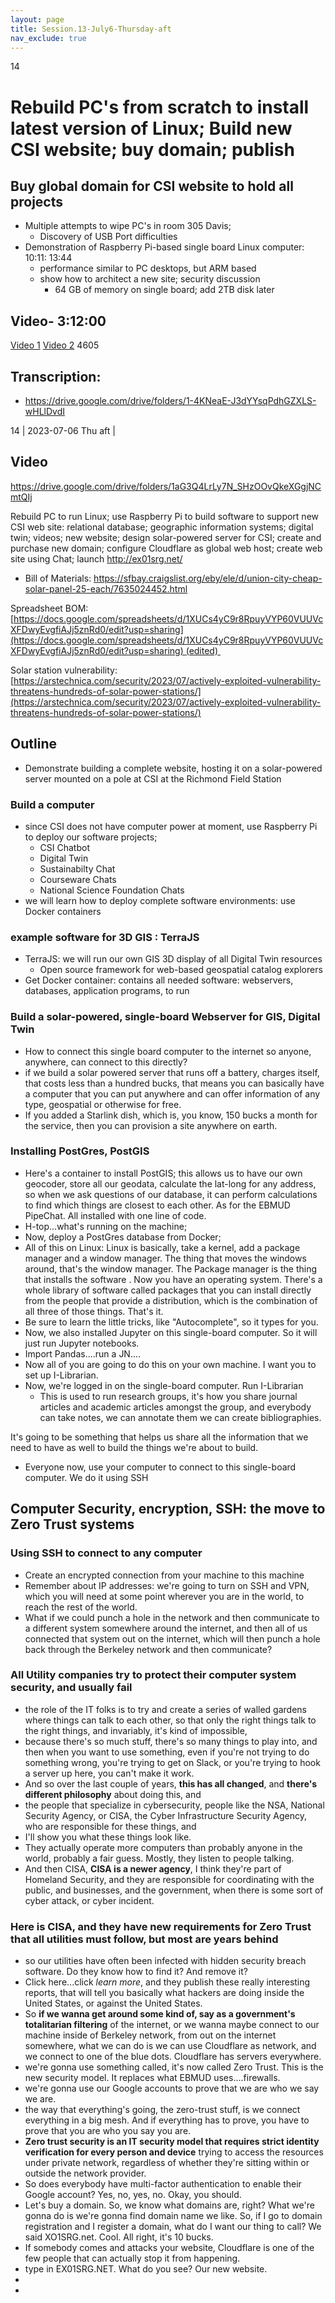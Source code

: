 ```yaml
---
layout: page
title: Session.13-July6-Thursday-aft
nav_exclude: true
---
```

14

# Rebuild PC's from scratch to install latest version of Linux; Build new CSI website; buy domain; publish
## Buy  global domain for CSI  website to hold all projects
- Multiple attempts to wipe PC's in room 305 Davis;
	- Discovery of USB Port difficulties
- Demonstration of Raspberry Pi-based single board Linux computer: 10:11: 13:44
	- performance similar to PC desktops, but ARM based
	- show how to architect a new site; security discussion
		-  64 GB of memory on single board; add 2TB disk later


## Video- 3:12:00
[Video 1](https://drive.google.com/drive/folders/1aG3Q4LrLy7N_SHzOOvQkeXGgjNCmtQIj)
[Video 2](https://drive.google.com/file/d/1wIxP2NQa_4II55yyu5-fristbWqSqcV2/view?usp=sharing)
4605
## Transcription: 
- https://drive.google.com/drive/folders/1-4KNeaE-J3dYYsqPdhGZXLS-wHLlDvdI

 14  | 2023-07-06 Thu aft | 
## Video
https://drive.google.com/drive/folders/1aG3Q4LrLy7N_SHzOOvQkeXGgjNCmtQIj


 
 Rebuild PC to run Linux; use Raspberry Pi to build software to support new CSI web site: relational database; geographic information systems; digital twin; videos; new website; design solar-powered server for CSI; create and purchase new domain; configure Cloudflare as global web host;  create web site using Chat; launch http://ex01srg.net/ 

- Bill of Materials:  https://sfbay.craigslist.org/eby/ele/d/union-city-cheap-solar-panel-25-each/7635024452.html

Spreadsheet BOM: [https://docs.google.com/spreadsheets/d/1XUCs4yC9r8RpuyVYP60VUUVcXFDwyEvgfiAJj5znRd0/edit?usp=sharing](https://docs.google.com/spreadsheets/d/1XUCs4yC9r8RpuyVYP60VUUVcXFDwyEvgfiAJj5znRd0/edit?usp=sharing) (edited) 

Solar station vulnerability:
[https://arstechnica.com/security/2023/07/actively-exploited-vulnerability-threatens-hundreds-of-solar-power-stations/](https://arstechnica.com/security/2023/07/actively-exploited-vulnerability-threatens-hundreds-of-solar-power-stations/)



## Outline

- Demonstrate building a complete website, hosting it on a solar-powered server mounted on a pole at CSI at the Richmond Field Station

### Build a computer
- since CSI does not have computer power at moment, use Raspberry Pi to deploy our software projects; 
	- CSI Chatbot
	- Digital Twin
	- Sustainabilty Chat
	- Courseware Chats
	- National Science Foundation Chats
- we will learn how to deploy complete software environments: use Docker containers

### example software for 3D GIS : TerraJS
- TerraJS: we will run our own GIS 3D display of all Digital Twin resources
	- Open source framework for web-based geospatial catalog explorers
- Get Docker container: contains all needed software:   webservers, databases, application programs, to run 
### Build a solar-powered, single-board Webserver for GIS, Digital Twin
- How to connect this single board computer to the internet so anyone, anywhere, can connect to this directly? 
- if we build a solar powered server that runs off a battery, charges itself, that costs less than a hundred bucks, that means you can basically have a computer that you can put anywhere and can offer information of any type, geospatial or otherwise for free.
- If you added a Starlink dish, which is, you know, 150 bucks a month for the service,  then you can provision a site anywhere on earth.
### Installing PostGres, PostGIS
- Here's a container to install PostGIS; this allows us to have our own geocoder, store all our geodata, calculate the lat-long for any address, so when we ask questions of our database, it can perform calculations to find which things are closest to each other.  As for the EBMUD PipeChat.  All installed with one line of code.
- H-top...what's running on the machine;
- Now, deploy a PostGres database from Docker;
- All of this on Linux: Linux is basically, take a kernel,  add a package manager and a window manager. The thing that moves the windows around, that's the window manager.
The Package manager is the thing that installs the software . Now you have an operating system.
There's a whole library of software called packages that you can install directly from the people that provide  a distribution, which is the combination of all three of those things.
That's it.
- Be sure to learn the little tricks, like "Autocomplete", so it types for you.
- Now, we also installed Jupyter on this single-board computer.  So it will just run Jupyter notebooks.
- Import Pandas....run a JN....
- Now all of you are going to do this on your own machine.  I want you to set up I-Librarian.
- Now, we're logged in on the single-board computer.  Run I-Librarian
	- This is used to run research groups, it's how you share journal articles and academic articles amongst the group, and everybody can take notes, we can annotate them we can create bibliographies.

It's going to be something that helps us share all the information that we need to have as well to build the things we're about to build.

- Everyone now, use your computer to connect to this single-board computer. We do it using SSH
## Computer Security, encryption, SSH: the move to Zero Trust systems
### Using SSH to connect to any computer
- Create an encrypted connection from your machine to this machine
- Remember about IP addresses: we're going to turn on SSH and VPN, which you will need at some point wherever you are in the world, to reach the rest of the world.
- What if we could punch a hole in the network and then communicate to a different system somewhere around the internet, and then all of us connected that system out on the internet, which will then punch a hole back through the Berkeley network and then communicate?
### All Utility companies try to protect their computer system security, and usually fail
- the role of the IT folks is to try and create a series of walled gardens where things can talk to each other, so that only the right things talk to the right things, and invariably, it's kind of impossible, 
- because there's so much stuff, there's so many things to play into, and then when you want to use something, even if you're not trying to do something wrong, you're trying to get on Slack, or you're trying to hook a server up here, you can't make it work.
- And so over the last couple of years, **this has all changed**, and **there's different philosophy** about doing this, and 
- the people that specialize in cybersecurity, people like the NSA, National Security Agency, or CISA, the Cyber Infrastructure Security Agency, who are responsible for these things, and 
- I'll show you what these things look like.
- They actually operate more computers than probably anyone in the world, probably a fair guess. Mostly, they listen to people talking. 
- And then CISA, **CISA is a newer agency**, I think they're part of Homeland Security, and they are responsible for coordinating with the public, and businesses, and the government, when there is some sort of cyber attack, or cyber incident.
### Here is CISA, and they have new requirements for Zero Trust that all utilities must follow, but most are years behind
- so our utilities have often been infected with hidden security breach software. Do they know how to find it? And remove it? 
- Click here...click *learn more*, and they publish these really interesting reports, that will tell you basically what hackers are doing inside the United States, or against the United States.
- So **if we wanna get around some kind of, say as a government's totalitarian filtering** of the internet, or we wanna maybe connect to our machine inside of Berkeley network, from out on the internet somewhere, what we can do is we can use Cloudflare as network, and we connect to one of the blue dots. Cloudflare has servers everywhere.
- we're gonna use something called, it's now called Zero Trust. This is the new security model. It replaces what EBMUD uses....firewalls.
- we're gonna use our Google accounts to prove that we are who we say we are.
- the way that everything's going, the zero-trust stuff, is we connect everything in a big mesh. And if everything has to prove, you have to prove that you are who you say you are.
- **Zero trust security is an IT security model that requires strict identity verification for every person and device** trying to access the resources under private network, regardless of whether they're sitting within or outside the network provider.
- So does everybody have multi-factor authentication to enable their Google account? Yes, no, yes, no. Okay, you should.
- Let's buy a domain. So, we know what domains are, right? What we're gonna do is we're gonna find domain name we like.
   So, if I go to domain registration and I register a domain, what do I want our thing to call? We said XO1SRG.net. Cool.
   All right, it's 10 bucks.
- If somebody comes and attacks your website, Cloudflare is one of the few people that can actually stop it from happening.
- type in EX01SRG.NET.  What do you see?  Our new website.
- 
-  

 
